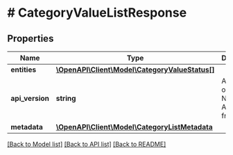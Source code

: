 # # CategoryValueListResponse

## Properties

Name | Type | Description | Notes
------------ | ------------- | ------------- | -------------
**entities** | [**\OpenAPI\Client\Model\CategoryValueStatus[]**](CategoryValueStatus.md) |  | [optional]
**api_version** | **string** | API Version of the Nutanix v3 API framework. | [optional] [default to '3.1.0']
**metadata** | [**\OpenAPI\Client\Model\CategoryListMetadata**](CategoryListMetadata.md) |  | [optional]

[[Back to Model list]](../../README.md#models) [[Back to API list]](../../README.md#endpoints) [[Back to README]](../../README.md)
